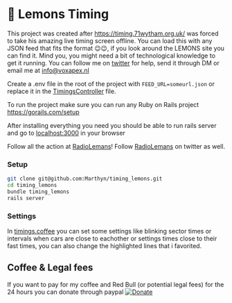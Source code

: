 # 🍋 Lemons Timing

This project was created after https://timing.71wytham.org.uk/ was forced to take his amazing live timing screen offline. 
You can load this with any JSON feed that fits the format 😉😉, if you look around the LEMONS site you can find it. 
Mind you, you might need a bit of technological knowledge to get it running. You can follow me on [twitter](https://twitter.com/marthyn) for help, send it through DM or email me at info@voxapex.nl

Create a .env file in the root of the project with `FEED_URL=someurl.json` or replace it in the [TimingsController](app/controllers/timings_controller.rb) file. 

To run the project make sure you can run any Ruby on Rails project https://gorails.com/setup

After installing everything you need you should be able to run rails server and go to [localhost:3000](localhost:3000) in your browser

Follow all the action at [RadioLemans](http://radiolemans.co)! Follow [RadioLemans](https://twitter.com/radiolemans) on twitter as well. 

### Setup

```bash
git clone git@github.com:Marthyn/timing_lemons.git
cd timing_lemons
bundle timing_lemons
rails server
```

### Settings

In [timings.coffee](app/assets/javascripts/timing.coffee) you can set some settings like blinking sector times or intervals when cars are close to eachother or settings times close to their fast times, you can also change the highlighted lines that i favorited.

## Coffee & Legal fees

If you want to pay for my coffee and Red Bull (or potential legal fees) for the 24 hours you can donate through paypal [![Donate](https://img.shields.io/badge/Donate-PayPal-green.svg)](https://www.paypal.com/cgi-bin/webscr?cmd=_donations&business=XPL8633DZPCNU&currency_code=EUR&source=url)
